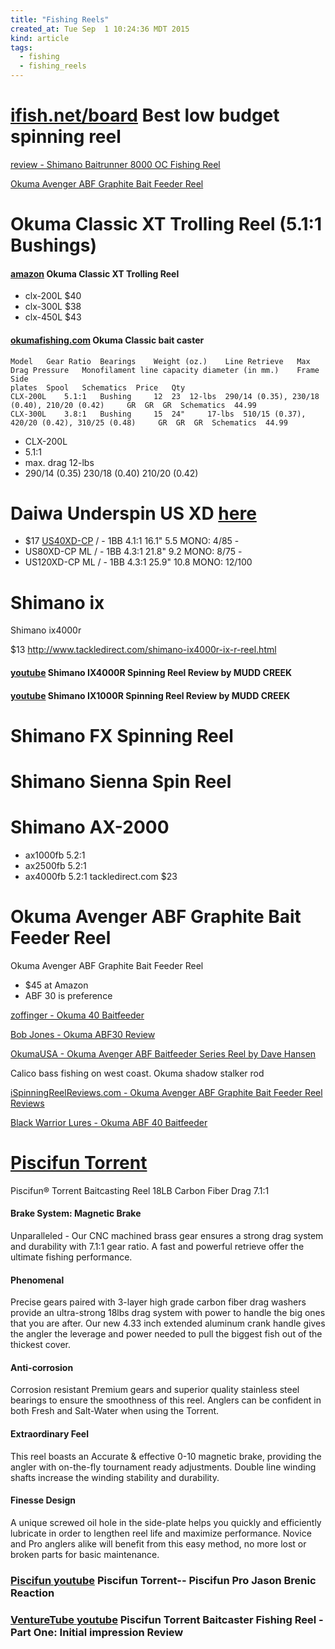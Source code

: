 ```yaml
---
title: "Fishing Reels"
created_at: Tue Sep  1 10:24:36 MDT 2015
kind: article
tags:
  - fishing
  - fishing_reels
---
```


# [ifish.net/board](http://www.ifish.net/board/showthread.php?t=258793) Best low budget spinning reel 


<a href="http://www.stundumplings.co.uk/fishing-and-hunting/review-shimano-baitrunner-8000-oc-oceanic-fishing-reel/" target="_blank">review - Shimano Baitrunner 8000 OC Fishing Reel</a>


<a href="http://www.amazon.com/dp/B000F7UPQW/" target="_blank">Okuma Avenger ABF Graphite Bait Feeder Reel</a>


# Okuma Classic XT Trolling Reel (5.1:1 Bushings)

#### [amazon](http://www.amazon.com/Okuma-Classic-Trolling-Reel-5-1/dp/B0045ES9W8/) Okuma Classic XT Trolling Reel

* clx-200L $40
* clx-300L $38
* clx-450L $43

#### [okumafishing.com](http://www.okumafishing.com/product/view/reels/star-drag-reels/classic) Okuma Classic bait caster

~~~~~~~~~~~~~~~
Model 	Gear Ratio 	Bearings 	Weight (oz.) 	Line Retrieve 	Max Drag Pressure 	Monofilament line capacity diameter (in mm.) 	Frame 	Side
plates 	Spool 	Schematics	Price	Qty
CLX-200L 	5.1:1 	Bushing 	12 	23 	12-lbs 	290/14 (0.35), 230/18 (0.40), 210/20 (0.42) 	GR 	GR 	GR 	Schematics 	44.99 	
CLX-300L 	3.8:1 	Bushing 	15 	24" 	17-lbs 	510/15 (0.37), 420/20 (0.42), 310/25 (0.48) 	GR 	GR 	GR 	Schematics 	44.99 	
~~~~~~~~~~~~~~~


* CLX-200L
* 5.1:1
* max. drag 12-lbs
* 290/14 (0.35) 230/18 (0.40) 210/20 (0.42)

# Daiwa Underspin US XD <a href="http://www.daiwa.com/reel/detail.aspx?id=246" target="_blank">here</a>

* $17 <a href="http://www.amazon.com/Daiwa-Underspin-XD-Series-Trigger-Control-Closed-Face/dp/B001SYJH4C" target="_blank">US40XD-CP</a> / -	1BB	4.1:1	16.1"	5.5	MONO: 4/85	-
* US80XD-CP	ML / -	1BB	4.3:1	21.8"	9.2	MONO: 8/75	-
* US120XD-CP	ML / -	1BB	4.3:1	25.9"	10.8	MONO: 12/100


# Shimano ix

Shimano ix4000r

$13 http://www.tackledirect.com/shimano-ix4000r-ix-r-reel.html


#### [youtube](https://www.youtube.com/watch?v=LJKAuEaPGQM) Shimano IX4000R Spinning Reel Review by MUDD CREEK

#### [youtube](https://www.youtube.com/watch?v=z8RChCsSS7A) Shimano IX1000R Spinning Reel Review by MUDD CREEK



# Shimano FX Spinning Reel

# Shimano Sienna Spin Reel

# Shimano AX-2000


* ax1000fb 5.2:1
* ax2500fb 5.2:1
* ax4000fb 5.2:1 tackledirect.com $23

# Okuma Avenger ABF Graphite Bait Feeder Reel

Okuma Avenger ABF Graphite Bait Feeder Reel

* $45 at Amazon
* ABF 30 is preference

<a href="https://www.youtube.com/watch?v=fL128FegCpA" target="_blank">zoffinger - Okuma 40 Baitfeeder</a>

<a href="https://www.youtube.com/watch?v=1qzLrihuiRY" target="_blank">Bob Jones - Okuma ABF30 Review</a>


<a href="https://www.youtube.com/watch?v=RQggxuIoLnU" target="_blank">OkumaUSA - Okuma Avenger ABF Baitfeeder Series Reel by Dave Hansen</a>

Calico bass fishing on west coast.
Okuma shadow stalker rod

<a href="https://www.youtube.com/watch?v=xDRt6Xg4DBs" target="_blank">iSpinningReelReviews.com - Okuma Avenger ABF Graphite Bait Feeder Reel Reviews</a>

<a href="https://www.youtube.com/watch?v=B9sjxCukDOg" target="_blank">Black Warrior Lures - Okuma ABF 40 Baitfeeder</a>


<h1>
  <a href="https://www.piscifun.com/collections/daily-deals/products/piscifun-torrent-baitcasting-reel" target="_blank">Piscifun Torrent</a>
</h1>

Piscifun® Torrent Baitcasting Reel 18LB Carbon Fiber Drag 7.1:1 


<h4>Brake System: Magnetic Brake</h4>

Unparalleled - Our CNC machined brass gear ensures a strong drag system
and durability with 7.1:1 gear ratio. A fast and powerful retrieve offer
the ultimate fishing performance.

<h4>Phenomenal</h4>

Precise gears paired with 3-layer high grade carbon fiber drag washers
provide an ultra-strong 18lbs drag system with power to handle the big
ones that you are after. Our new 4.33 inch extended aluminum crank handle
gives the angler the leverage and power needed to pull the biggest fish
out of the thickest cover.

<h4>Anti-corrosion</h4>

Corrosion resistant Premium gears and superior quality stainless steel
bearings to ensure the smoothness of this reel. Anglers can be confident
in both Fresh and Salt-Water when using the Torrent.

<h4>Extraordinary Feel</h4>

This reel boasts an Accurate & effective 0-10 magnetic brake, providing
the angler with on-the-fly tournament ready adjustments. Double line
winding shafts increase the winding stability and durability.

<h4>Finesse Design</h4>

A unique screwed oil hole in the side-plate helps you quickly and
efficiently lubricate in order to lengthen reel life and maximize
performance. Novice and Pro anglers alike will benefit from this easy
method, no more lost or broken parts for basic maintenance.

<h3>
  <a href="https://www.youtube.com/watch?v=YTdQgFUOioc" target="_blank">Piscifun youtube</a>
  Piscifun Torrent-- Piscifun Pro Jason Brenic Reaction
<h3>

<h3>
  <a href="https://www.youtube.com/watch?v=gh5fNj6ZJT8" target="_blank">VentureTube youtube</a>
  Piscifun Torrent Baitcaster Fishing Reel - Part One: Initial impression Review
</h3>

<!--
html boilerplate
<a href="" target="_blank"></a>
<a name=""></a>
<img src="" width="400px">
<ul>
  <li></li>
</ul>
<pre>
</pre>
<pre><code>
</code></pre>
<math xmlns='http://www.w3.org/1998/Math/MathML' display='block'>
</math>
-->
